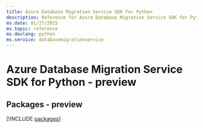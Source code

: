 ```yaml
---
title: Azure Database Migration Service SDK for Python
description: Reference for Azure Database Migration Service SDK for Python
ms.date: 01/27/2025
ms.topic: reference
ms.devlang: python
ms.service: databasemigrationservice
---
```

# Azure Database Migration Service SDK for Python - preview
## Packages - preview
[!INCLUDE [packages](database-migration-service-index.md)]